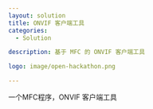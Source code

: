 ```yaml
---
layout: solution
title: ONVIF 客户端工具
categories:
  - Solution

description: 基于 MFC 的 ONVIF 客户端工具

logo: image/open-hackathon.png

---
```


一个MFC程序，ONVIF 客户端工具